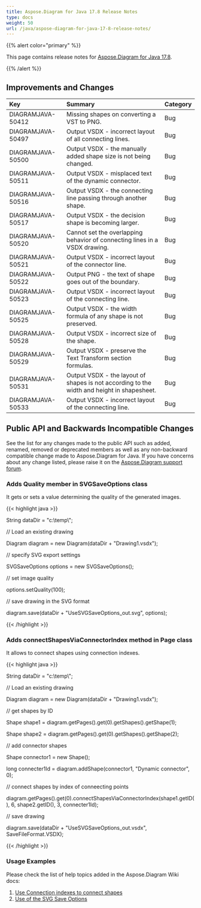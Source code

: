```yaml
---
title: Aspose.Diagram for Java 17.8 Release Notes
type: docs
weight: 50
url: /java/aspose-diagram-for-java-17-8-release-notes/
---
```


{{% alert color="primary" %}} 

This page contains release notes for [Aspose.Diagram for Java 17.8](http://maven.aspose.com/repository/simple/ext-release-local/com/aspose/aspose-diagram/17.8/).

{{% /alert %}} 
## **Improvements and Changes**

|**Key**|**Summary**|**Category**|
| :- | :- | :- |
|DIAGRAMJAVA-50412|Missing shapes on converting a VST to PNG.|Bug|
|DIAGRAMJAVA-50497|Output VSDX - incorrect layout of all connecting lines.|Bug|
|DIAGRAMJAVA-50500|Output VSDX - the manually added shape size is not being changed.|Bug|
|DIAGRAMJAVA-50511|Output VSDX - misplaced text of the dynamic connector.|Bug|
|DIAGRAMJAVA-50516|Output VSDX - the connecting line passing through another shape.|Bug |
|DIAGRAMJAVA-50517|Output VSDX - the decision shape is becoming larger.|Bug|
|DIAGRAMJAVA-50520|Cannot set the overlapping behavior of connecting lines in a VSDX drawing.|Bug|
|DIAGRAMJAVA-50521|Output VSDX - incorrect layout of the connector line.|Bug|
|DIAGRAMJAVA-50522|Output PNG - the text of shape goes out of the boundary.|Bug|
|DIAGRAMJAVA-50523|Output VSDX - incorrect layout of the connecting line.|Bug|
|DIAGRAMJAVA-50525|Output VSDX - the width formula of any shape is not preserved.|Bug|
|DIAGRAMJAVA-50528|Output VSDX - incorrect size of the shape.|Bug|
|DIAGRAMJAVA-50529|Output VSDX - preserve the Text Transform section formulas.|Bug|
|DIAGRAMJAVA-50531|Output VSDX - the layout of shapes is not according to the width and height in shapesheet.|Bug|
|DIAGRAMJAVA-50533|Output VSDX - incorrect layout of the connecting line.|Bug|
## **Public API and Backwards Incompatible Changes**
See the list for any changes made to the public API such as added, renamed, removed or deprecated members as well as any non-backward compatible change made to Aspose.Diagram for Java. If you have concerns about any change listed, please raise it on the [Aspose.Diagram support forum](http://www.aspose.com/community/forums/aspose.diagram-product-family/489/showforum.aspx).
### **Adds Quality member in SVGSaveOptions class**
It gets or sets a value determining the quality of the generated images.

{{< highlight java >}}

 String dataDir = "c:\\temp\\";

// Load an existing drawing

Diagram diagram = new Diagram(dataDir + "Drawing1.vsdx");

// specify SVG export settings

SVGSaveOptions options = new SVGSaveOptions();

// set image quality

options.setQuality(100);

// save drawing in the SVG format

diagram.save(dataDir + "UseSVGSaveOptions_out.svg", options);

{{< /highlight >}}
### **Adds connectShapesViaConnectorIndex method in Page class**
It allows to connect shapes using connection indexes.

{{< highlight java >}}

 String dataDir = "c:\\temp\\";

// Load an existing drawing

Diagram diagram = new Diagram(dataDir + "Drawing1.vsdx");

// get shapes by ID

Shape shape1 = diagram.getPages().get(0).getShapes().getShape(1);

Shape shape2 = diagram.getPages().get(0).getShapes().getShape(2);

// add connector shapes

Shape connector1 = new Shape();

long connecter1Id = diagram.addShape(connector1, "Dynamic connector", 0);

// connect shapes by index of conneecting points

diagram.getPages().get(0).connectShapesViaConnectorIndex(shape1.getID(), 6, shape2.getID(), 3, connecter1Id);

// save drawing

diagram.save(dataDir + "UseSVGSaveOptions_out.vsdx", SaveFileFormat.VSDX);

{{< /highlight >}}
### **Usage Examples**
Please check the list of help topics added in the Aspose.Diagram Wiki docs: 

1. [Use Connection indexes to connect shapes](/diagram/java/working-with-visio-shape-data-html/#workingwithvisioshapedata-useconnectionindexestoconnectshapes)
1. [Use of the SVG Save Options](/diagram/java/save-a-visio-drawing-to-pdf-2c-html-and-other-formats-html/#saveavisiodrawingtopdf-htmlandotherformats-useofthesvgsaveoptions)
